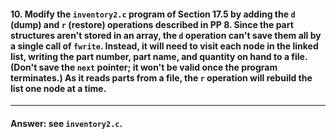 #### 10. Modify the `inventory2.c` program of Section 17.5 by adding the `d` (dump) and `r` (restore) operations described in PP 8. Since the part structures aren't stored in an array, the `d` operation can't save them all by a single call of `fwrite`. Instead, it will need to visit each node in the linked list, writing the part number, part name, and quantity on hand to a file. (Don't save the `next` pointer; it won't be valid once the program terminates.) As it reads parts from a file, the `r` operation will rebuild the list one node at a time.

---

#### Answer: see `inventory2.c`.
